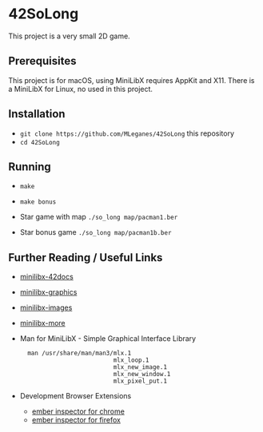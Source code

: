 # 42SoLong

This project is a very small 2D game. 

## Prerequisites

This project is for macOS, using MiniLibX requires AppKit and X11. There is a MiniLibX for Linux, no used in this project.

## Installation

* `git clone https://github.com/MLeganes/42SoLong` this repository
* `cd 42SoLong`

## Running

* `make`
* `make bonus` 

* Star game with map ``` ./so_long map/pacman1.ber ```
* Star bonus game ``` ./so_long map/pacman1b.ber ```

## Further Reading / Useful Links

* [minilibx-42docs](https://harm-smits.github.io/42docs/libs/minilibx)
* [minilibx-graphics](https://github.com/qst0/ft_libgfx#graphics-branch-link-dump)
* [minilibx-images](https://github.com/keuhdall/images_example)
* [minilibx-more](https://github.com/qst0/ft_libgfx)

* Man for MiniLibX - Simple Graphical Interface Library

		man /usr/share/man/man3/mlx.1
								mlx_loop.1
								mlx_new_image.1
								mlx_new_window.1
								mlx_pixel_put.1

* Development Browser Extensions
  * [ember inspector for chrome](https://chrome.google.com/webstore/detail/ember-inspector/bmdblncegkenkacieihfhpjfppoconhi)
  * [ember inspector for firefox](https://addons.mozilla.org/en-US/firefox/addon/ember-inspector/)


		